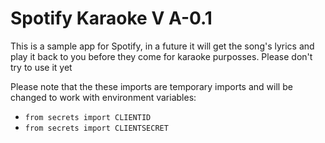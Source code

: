 # Spotify Karaoke V A-0.1

This is a sample app for Spotify, 
in a future it will get the song's lyrics and play it back to you before they come
for karaoke purposses. Please don't try to use it yet

Please note that the these imports are temporary imports and will be changed to work with environment variables:
- ```from secrets import CLIENTID```
- ```from secrets import CLIENTSECRET```